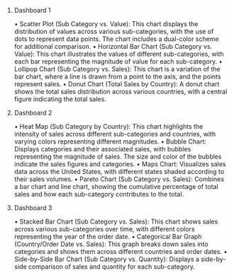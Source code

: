 1. Dashboard 1

	•	Scatter Plot (Sub Category vs. Value): This chart displays the distribution of values across various sub-categories, with the use of dots to represent data points. The chart includes a dual-color scheme for additional comparison.
	•	Horizontal Bar Chart (Sub Category vs. Value): This chart illustrates the values of different sub-categories, with each bar representing the magnitude of value for each sub-category.
	•	Lollipop Chart (Sub Category vs. Sales): This chart is a variation of the bar chart, where a line is drawn from a point to the axis, and the points represent sales.
	•	Donut Chart (Total Sales by Country): A donut chart shows the total sales distribution across various countries, with a central figure indicating the total sales.

2. Dashboard 2

	•	Heat Map (Sub Category by Country): This chart highlights the intensity of sales across different sub-categories and countries, with varying colors representing different magnitudes.
	•	Bubble Chart: Displays categories and their associated sales, with bubbles representing the magnitude of sales. The size and color of the bubbles indicate the sales figures and categories.
	•	Maps Chart: Visualizes sales data across the United States, with different states shaded according to their sales volumes.
	•	Pareto Chart (Sub Category vs. Sales): Combines a bar chart and line chart, showing the cumulative percentage of total sales and how each sub-category contributes to the total.

3. Dashboard 3

	•	Stacked Bar Chart (Sub Category vs. Sales): This chart shows sales across various sub-categories over time, with different colors representing the year of the order date.
	•	Categorical Bar Graph (Country/Order Date vs. Sales): This graph breaks down sales into categories and shows them across different countries and order dates.
	•	Side-by-Side Bar Chart (Sub Category vs. Quantity): Displays a side-by-side comparison of sales and quantity for each sub-category.
